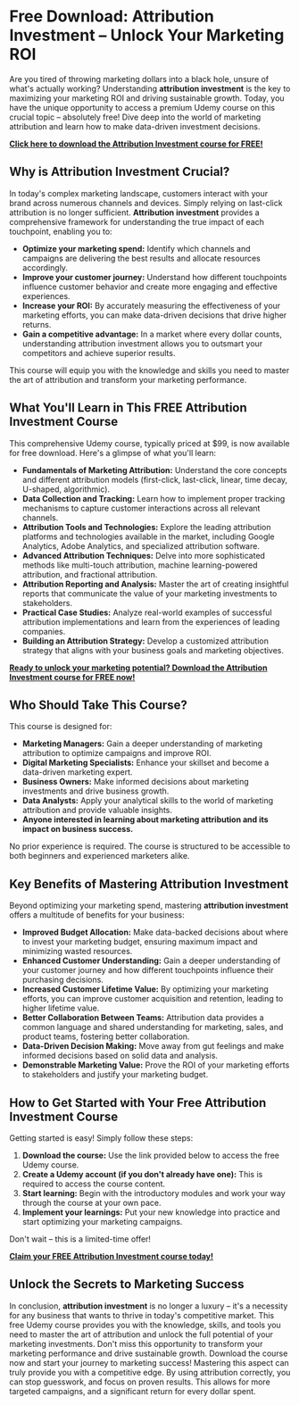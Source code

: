 # Free Download: Attribution Investment – Unlock Your Marketing ROI

Are you tired of throwing marketing dollars into a black hole, unsure of what's actually working? Understanding **attribution investment** is the key to maximizing your marketing ROI and driving sustainable growth. Today, you have the unique opportunity to access a premium Udemy course on this crucial topic – absolutely free! Dive deep into the world of marketing attribution and learn how to make data-driven investment decisions.

[**Click here to download the Attribution Investment course for FREE!**](https://udemywork.com/attribution-investment)

## Why is Attribution Investment Crucial?

In today's complex marketing landscape, customers interact with your brand across numerous channels and devices. Simply relying on last-click attribution is no longer sufficient. **Attribution investment** provides a comprehensive framework for understanding the true impact of each touchpoint, enabling you to:

*   **Optimize your marketing spend:** Identify which channels and campaigns are delivering the best results and allocate resources accordingly.
*   **Improve your customer journey:** Understand how different touchpoints influence customer behavior and create more engaging and effective experiences.
*   **Increase your ROI:** By accurately measuring the effectiveness of your marketing efforts, you can make data-driven decisions that drive higher returns.
*   **Gain a competitive advantage:** In a market where every dollar counts, understanding attribution investment allows you to outsmart your competitors and achieve superior results.

This course will equip you with the knowledge and skills you need to master the art of attribution and transform your marketing performance.

## What You'll Learn in This FREE Attribution Investment Course

This comprehensive Udemy course, typically priced at \$99, is now available for free download. Here's a glimpse of what you'll learn:

*   **Fundamentals of Marketing Attribution:** Understand the core concepts and different attribution models (first-click, last-click, linear, time decay, U-shaped, algorithmic).
*   **Data Collection and Tracking:** Learn how to implement proper tracking mechanisms to capture customer interactions across all relevant channels.
*   **Attribution Tools and Technologies:** Explore the leading attribution platforms and technologies available in the market, including Google Analytics, Adobe Analytics, and specialized attribution software.
*   **Advanced Attribution Techniques:** Delve into more sophisticated methods like multi-touch attribution, machine learning-powered attribution, and fractional attribution.
*   **Attribution Reporting and Analysis:** Master the art of creating insightful reports that communicate the value of your marketing investments to stakeholders.
*   **Practical Case Studies:** Analyze real-world examples of successful attribution implementations and learn from the experiences of leading companies.
*   **Building an Attribution Strategy:** Develop a customized attribution strategy that aligns with your business goals and marketing objectives.

[**Ready to unlock your marketing potential? Download the Attribution Investment course for FREE now!**](https://udemywork.com/attribution-investment)

## Who Should Take This Course?

This course is designed for:

*   **Marketing Managers:** Gain a deeper understanding of marketing attribution to optimize campaigns and improve ROI.
*   **Digital Marketing Specialists:** Enhance your skillset and become a data-driven marketing expert.
*   **Business Owners:** Make informed decisions about marketing investments and drive business growth.
*   **Data Analysts:** Apply your analytical skills to the world of marketing attribution and provide valuable insights.
*   **Anyone interested in learning about marketing attribution and its impact on business success.**

No prior experience is required. The course is structured to be accessible to both beginners and experienced marketers alike.

## Key Benefits of Mastering Attribution Investment

Beyond optimizing your marketing spend, mastering **attribution investment** offers a multitude of benefits for your business:

*   **Improved Budget Allocation:** Make data-backed decisions about where to invest your marketing budget, ensuring maximum impact and minimizing wasted resources.
*   **Enhanced Customer Understanding:** Gain a deeper understanding of your customer journey and how different touchpoints influence their purchasing decisions.
*   **Increased Customer Lifetime Value:** By optimizing your marketing efforts, you can improve customer acquisition and retention, leading to higher lifetime value.
*   **Better Collaboration Between Teams:** Attribution data provides a common language and shared understanding for marketing, sales, and product teams, fostering better collaboration.
*   **Data-Driven Decision Making:** Move away from gut feelings and make informed decisions based on solid data and analysis.
*   **Demonstrable Marketing Value:** Prove the ROI of your marketing efforts to stakeholders and justify your marketing budget.

## How to Get Started with Your Free Attribution Investment Course

Getting started is easy! Simply follow these steps:

1.  **Download the course:** Use the link provided below to access the free Udemy course.
2.  **Create a Udemy account (if you don't already have one):** This is required to access the course content.
3.  **Start learning:** Begin with the introductory modules and work your way through the course at your own pace.
4.  **Implement your learnings:** Put your new knowledge into practice and start optimizing your marketing campaigns.

Don't wait – this is a limited-time offer!

[**Claim your FREE Attribution Investment course today!**](https://udemywork.com/attribution-investment)

## Unlock the Secrets to Marketing Success

In conclusion, **attribution investment** is no longer a luxury – it's a necessity for any business that wants to thrive in today's competitive market. This free Udemy course provides you with the knowledge, skills, and tools you need to master the art of attribution and unlock the full potential of your marketing investments. Don't miss this opportunity to transform your marketing performance and drive sustainable growth. Download the course now and start your journey to marketing success! Mastering this aspect can truly provide you with a competitive edge. By using attribution correctly, you can stop guesswork, and focus on proven results. This allows for more targeted campaigns, and a significant return for every dollar spent.
